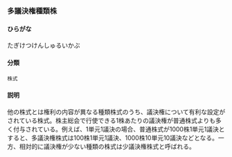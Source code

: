 <div style="display:none;">

## [あ行](securities-terms?id=あ行)
## [か行](securities-terms?id=か行)
## [さ行](securities-terms?id=さ行)
## [た行](securities-terms?id=た行)

</div>

### 多議決権種類株

#### ひらがな

たぎけつけんしゅるいかぶ

#### 分類

`株式`

#### 説明

他の株式とは権利の内容が異なる種類株式のうち、議決権について有利な設定がされている株式。株主総会で行使できる1株あたりの議決権が普通株式よりも多く付与されている。例えば、1単元1議決の場合、普通株式が1000株1単元1議決とすると、多議決権株式は100株1単元1議決、1000株10単元10議決などとなる。一方、相対的に議決権が少ない種類の株式は少議決権株式と呼ばれる。

<div style="display:none;">

## [な行](securities-terms?id=な行)
## [は行](securities-terms?id=は行)
## [ま行](securities-terms?id=ま行)
## [や行](securities-terms?id=や行)
## [ら行](securities-terms?id=ら行)
## [わ行](securities-terms?id=わ行)
## [英数字・記号](securities-terms?id=英数字・記号)

</div>

